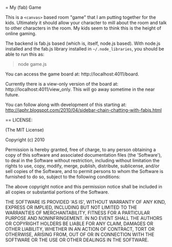 = My (fab) Game

This is a `<canvas>` based room "game" that I am putting together for the kids.  Ultimately it should allow your character to mill about the room and talk to other characters in the room.  My kids seem to think this is the height of online gaming.

The backend is fab.js based (which is, itself, node.js based).  With node.js installed and the fab.js library installed in `~/.node_libraries`, you should be able to run this as:

> node game.js

You can access the game board at: http://localhost:4011/board.

Currently there is a view-only version of the board at: http://localhost:4011/view_only.  This will go away sometime in the near future.

You can follow along with development of this starting at: http://japhr.blogspot.com/2010/04/sidebar-chain-chatting-with-fabjs.html

== LICENSE:

(The MIT License)

Copyright (c) 2010

Permission is hereby granted, free of charge, to any person obtaining
a copy of this software and associated documentation files (the
'Software'), to deal in the Software without restriction, including
without limitation the rights to use, copy, modify, merge, publish,
distribute, sublicense, and/or sell copies of the Software, and to
permit persons to whom the Software is furnished to do so, subject to
the following conditions:

The above copyright notice and this permission notice shall be
included in all copies or substantial portions of the Software.

THE SOFTWARE IS PROVIDED 'AS IS', WITHOUT WARRANTY OF ANY KIND,
EXPRESS OR IMPLIED, INCLUDING BUT NOT LIMITED TO THE WARRANTIES OF
MERCHANTABILITY, FITNESS FOR A PARTICULAR PURPOSE AND NONINFRINGEMENT.
IN NO EVENT SHALL THE AUTHORS OR COPYRIGHT HOLDERS BE LIABLE FOR ANY
CLAIM, DAMAGES OR OTHER LIABILITY, WHETHER IN AN ACTION OF CONTRACT,
TORT OR OTHERWISE, ARISING FROM, OUT OF OR IN CONNECTION WITH THE
SOFTWARE OR THE USE OR OTHER DEALINGS IN THE SOFTWARE.
